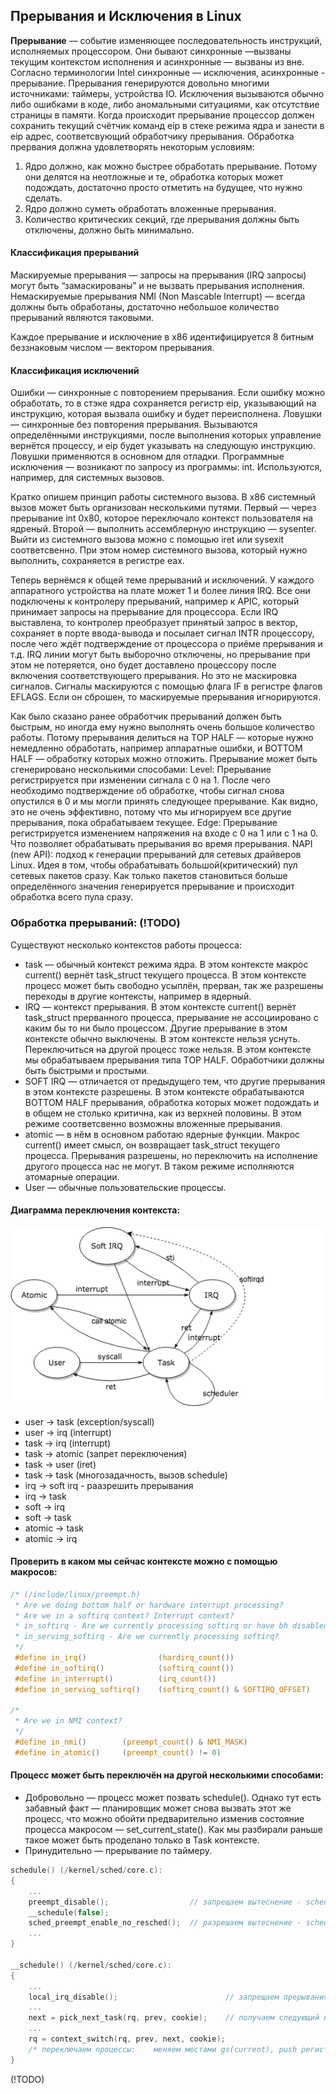 ## Прерывания и Исключения в Linux

**Прерывание** — событие изменяющее последовательность инструкций, исполняемых
процессором. Они бывают синхронные —вызваны текущим контекстом исполнения и
асинхронные — вызваны из вне. Согласно терминологии Intel синхронные —
исключения, асинхронные - прерывание.
Прерывания генерируются довольно многими источниками: таймеры, устройства
IO. Исключения вызываются обычно либо ошибками в коде, либо аномальными
ситуациями, как отсутствие страницы в памяти.
Когда происходит прерывание процессор должен сохранить текущий счётчик
команд eip в стеке режима ядра и занести в eip адрес, соответсвующий
обработчику прерывания.
Обработка прервания должна удовлетворять некоторым условиям:

1. Ядро должно, как можно быстрее обработать прерывание. Потому они делятся
на неотложные и те, обработка которых может подождать, достаточно просто
отметить на будущее, что нужно сделать.
2. Ядро должно суметь обработать вложенные прерывания.
3. Количество критических секций, где прерывания должны быть отключены,
должно быть минимально.

#### Классификация прерываний

Маскируемые прерывания — запросы на прерывания (IRQ запросы) могут быть
“замаскированы” и не вызвать прерывания исполнения.
Немаскируемые прерывания NMI (Non Mascable Interrupt) — всегда должны быть
обработаны, достаточно небольшое количество прерываний являются таковыми.

Каждое прерывание и исключение в x86 идентифицируется 8 битным беззнаковым
числом — вектором прерывания.

#### Классификация исключений

Ошибки — синхронные с повторением прерывания. Если ошибку можно обработать,
то в стэке ядра сохраняется регистр eip, указывающий на инструкцию, которая
вызвала ошибку и будет переисполнена.
Ловушки — синхронные без повторения прерывания. Вызываются определёнными
инструкциями, после выполнения которых управление вернётся процессу, и eip
будет указывать на следующую инструкцию. Ловушки применяются в основном для
отладки.
Программные исключения — возникают по запросу из программы: int.
Используются, например, для системных вызовов.

Кратко опишем принцип работы системного вызова.
В x86 системный вызов может быть организован несколькими путями. Первый —
через прерывание int 0x80, которое переключало контекст пользователя на
ядреный. Второй — выполнить ассемблерную инструкцию — sysenter. Выйти из
системного вызова можно с помощью iret или sysexit соответсвенно. При этом
номер системного вызова, который нужно выполнить, сохраняется в регистре
eax.

Теперь вернёмся к общей теме прерываний и исключений.
У каждого аппаратного устройства на плате может 1 и более линия IRQ. Все
они подключены к контролеру прерываний, например к APIC, который принимает
запросы на прерывание для процессора. Если IRQ выставлена, то контролер
преобразует принятый запрос в вектор, сохраняет в порте ввода-вывода и
посылает сигнал INTR процессору, после чего ждёт подтверждение от
процессора о приёме прерывания и т.д.
IRQ линии могут быть выборочно отключены, но прерывание при этом не
потеряется, оно будет доставлено процессору после включения
соответствующего прерывания. Но это не маскировка сигналов. Сигналы
маскируются с помощью флага IF в регистре флагов EFLAGS.  Если он сброшен,
то маскируемые прерывания игнорируются.

Как было сказано ранее обработчик прерываний должен быть быстрым, но иногда
ему нужно выполнять очень большое количество работы. Потому прерывания
делиться на TOP HALF — которые нужно немедленно обработать, например
аппаратные ошибки, и BOTTOM HALF  — обработку которых можно отложить.
Прерывание может быть сгенерировано несколькими способами:
Level:  Прерывание регистрируется при изменении сигнала с 0 на 1. После
чего необходимо подтверждение об обработке, чтобы сигнал снова опустился в
0 и мы могли принять следующее прерывание. Как видно, это не очень
эффективно, потому что мы игнорируем все другие прерывания, пока
обрабатываем текущее.
Edge:  Прерывание регистрируется изменением напряжения на входе с 0 на 1
или с 1 на 0. Что позволяет обрабатывать прерывания во время прерывания.
NAPI (new API): подход к генерации прерываний для сетевых драйверов Linux.
Идея в том, чтобы обрабатывать большой(критический) пул сетевых пакетов
сразу. Как только пакетов становиться больше определённого значения
генерируется прерывание и происходит обработка всего пула сразу.

### Обработка прерываний: (!TODO)

Существуют несколько контекстов работы процесса:
* task — обычный контекст режима ядра. В этом контексте макрос current()
вернёт task_struct текущего процесса. В этом контексте процесс может быть
свободно усыплён, прерван, так же разрешены переходы в другие контексты,
например в ядерный.
* IRQ — контекст прерывания. В этом контексте current() вернёт task_struct
прерванного процесса, прерывание не ассоциировано с каким бы то ни было
процессом. Другие прерывание в этом контексте обычно выключены. В этом
контексте нельзя уснуть. Переключиться на другой процесс тоже нельзя. В
этом контексте мы обрабатываем прерывания типа TOP HALF. Обработчики должны
быть быстрыми и простыми.
* SOFT IRQ — отличается от предыдущего тем, что другие прерывания в этом
контексте разрешены. В этом контексте обрабатываются BOTTOM HALF
прерывания, обработка которых может подождать и в общем не столько
критична, как из верхней половины. В этом режиме соответсвенно возможны
вложенные прерывания.
* atomic — в нём в основном работаю ядерные функции. Макрос current() имеет
смысл, он возвращает task_struct текущего процесса. Прерывания разрешены,
но переключить на исполнение другого процесса нас не могут. В таком режиме
исполняются атомарные операции.
* User — обычные пользовательские процессы.

#### Диаграмма переключения контекста:
![contexts](https://github.com/Vipon/LinuxNotes/blob/master/images/contexts.png)
* user -> task (exception/syscall)
* user -> irq (interrupt)
* task -> irq (interrupt)
* task -> atomic (запрет переключения)
* task -> user (iret)
* task -> task (многозадачность, вызов schedule)
* irq -> soft irq - раазрешить прерывания
* irq -> task
* soft -> irq
* soft -> task
* atomic -> task
* atomic -> irq

#### Проверить в каком мы сейчас контексте можно с помощью макросов:

```c
/* (/include/linux/preempt.h)
 * Are we doing bottom half or hardware interrupt processing?
 * Are we in a softirq context? Interrupt context?
 * in_softirq - Are we currently processing softirq or have bh disabled?
 * in_serving_softirq - Are we currently processing softirq?
 */
 #define in_irq()                (hardirq_count())
 #define in_softirq()            (softirq_count())
 #define in_interrupt()          (irq_count())
 #define in_serving_softirq()    (softirq_count() & SOFTIRQ_OFFSET)

/*
 * Are we in NMI context?
 */
 #define in_nmi()        (preempt_count() & NMI_MASK)
 #define in_atomic()     (preempt_count() != 0)
```

#### Процесс может быть переключён на другой несколькими способами:
- Добровольно — процесс может позвать schedule(). Однако тут есть забавный
факт — планировщик может снова вызвать этот же процесс, что можно обойти
предварительно изменив состояние процесса макросом — set_current_state().
Как мы разбирали раньше такое может быть проделано только в Task контексте.
- Принудительно — прерывание по таймеру.

```c
schedule() (/kernel/sched/core.c):
{
    ...
    preempt_disable();                  // запрещаем вытеснение - schedule
    __schedule(false);
    sched_preempt_enable_no_resched();  // разрешаем вытеснение - schedule
    ...
}

__schedule() (/kernel/sched/core.c):
{
    ...
    local_irq_disable();                        // запрещаем прерывания
    ...
    next = pick_next_task(rq, prev, cookie);    // получаем следующий процесс
    ...
    rq = context_switch(rq, prev, next, cookie);
    /* переключаем процессы:    меняем местами gs(current), push регистры, меняем rsp, rip менять не нужно. pop регистры, ret */
}
```
(!TODO)
